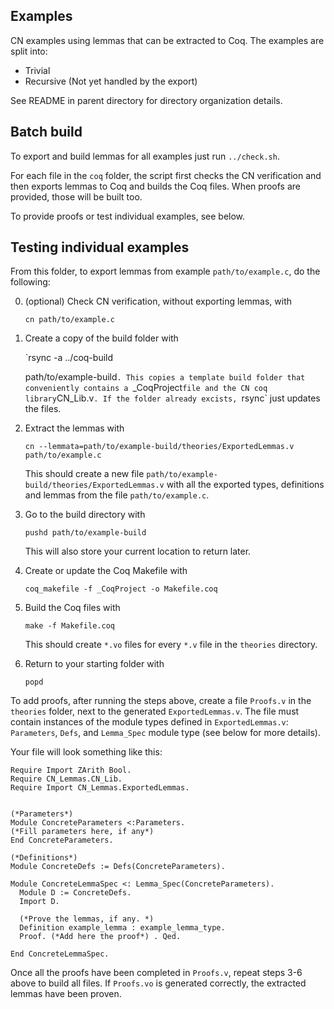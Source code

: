 ## Examples

CN examples using lemmas that can be extracted to Coq. The examples
are split into:

- Trivial
- Recursive (Not yet handled by the export)

See README in parent directory for directory organization details.

## Batch build

To export and build lemmas for all examples just run
`../check.sh`. 

For each file in the `coq` folder, the script first
checks the CN verification and then exports lemmas to Coq and builds
the Coq files. When proofs are provided, those will be built too.

To provide proofs or test individual examples, see below.

## Testing individual examples

From this folder, to export lemmas from example `path/to/example.c`, do the following:

0. (optional) Check CN verification, without exporting lemmas, with

   `cn path/to/example.c`

1. Create a copy of the build folder with 

	`rsync -a ../coq-build
   
   path/to/example-build`. This copies a template build folder that
   conveniently contains a `_CoqProject` file and the CN coq library
   `CN_Lib.v`. If the folder already excists, `rsync` just updates the files.
2. Extract the lemmas with 
   
   `cn --lemmata=path/to/example-build/theories/ExportedLemmas.v path/to/example.c`
   
   This should create a new file
   `path/to/example-build/theories/ExportedLemmas.v` with all the
   exported types, definitions and lemmas from the file
   `path/to/example.c`.
3. Go to the build directory with 

	`pushd path/to/example-build`
	
	This will also store your current location to return later.
4. Create or update the Coq Makefile with 

	`coq_makefile -f _CoqProject -o Makefile.coq`
	
5. Build the Coq files with 

	`make -f Makefile.coq`
	
	This should create `*.vo` files for every `*.v` file in the
   `theories` directory.
6. Return to your starting folder with 

	`popd`

To add proofs, after running the steps above, create a file `Proofs.v`
in the `theories` folder, next to the generated
`ExportedLemmas.v`. The file must contain instances of the module
types defined in `ExportedLemmas.v`: `Parameters`, `Defs`, and
`Lemma_Spec` module type (see below for more details).

Your file will look something like this:

```
Require Import ZArith Bool.
Require CN_Lemmas.CN_Lib.
Require Import CN_Lemmas.ExportedLemmas.


(*Parameters*)
Module ConcreteParameters <:Parameters.
(*Fill parameters here, if any*)
End ConcreteParameters.

(*Definitions*)
Module ConcreteDefs := Defs(ConcreteParameters).

Module ConcreteLemmaSpec <: Lemma_Spec(ConcreteParameters).
  Module D := ConcreteDefs.
  Import D.

  (*Prove the lemmas, if any. *)
  Definition example_lemma : example_lemma_type.
  Proof. (*Add here the proof*) . Qed.
  
End ConcreteLemmaSpec.
```

Once all the proofs have been completed in `Proofs.v`, repeat steps
3-6 above to build all files. If `Proofs.vo` is generated correctly,
the extracted lemmas have been proven.
